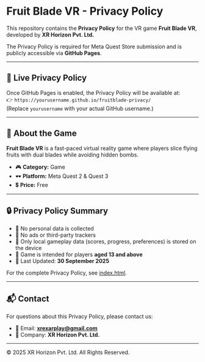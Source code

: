 # Fruit Blade VR - Privacy Policy

This repository contains the **Privacy Policy** for the VR game **Fruit Blade VR**, developed by **XR Horizon Pvt. Ltd.**

The Privacy Policy is required for Meta Quest Store submission and is publicly accessible via **GitHub Pages**.  

---

## 🔗 Live Privacy Policy
Once GitHub Pages is enabled, the Privacy Policy will be available at:  
👉 `https://yourusername.github.io/fruitblade-privacy/`  
(Replace `yourusername` with your actual GitHub username.)  

---

## 📖 About the Game
**Fruit Blade VR** is a fast-paced virtual reality game where players slice flying fruits with dual blades while avoiding hidden bombs.  

- 🎮 **Category:** Game  
- 🕶️ **Platform:** Meta Quest 2 & Quest 3  
- 💲 **Price:** Free  

---

## 🔒 Privacy Policy Summary
- 🚫 No personal data is collected  
- 🚫 No ads or third-party trackers  
- 💾 Only local gameplay data (scores, progress, preferences) is stored on the device  
- 👤 Game is intended for players **aged 13 and above**  
- 📅 Last Updated: **30 September 2025**  

For the complete Privacy Policy, see [index.html](./index.html).  

---

## 📬 Contact
For questions about this Privacy Policy, please contact us:  

- 📧 Email: **xrexarplay@gmail.com**  
- 🏢 Company: **XR Horizon Pvt. Ltd.**

---

© 2025 XR Horizon Pvt. Ltd. All Rights Reserved.
